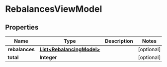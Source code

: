 
# RebalancesViewModel

## Properties
Name | Type | Description | Notes
------------ | ------------- | ------------- | -------------
**rebalances** | [**List&lt;RebalancingModel&gt;**](RebalancingModel.md) |  |  [optional]
**total** | **Integer** |  |  [optional]



